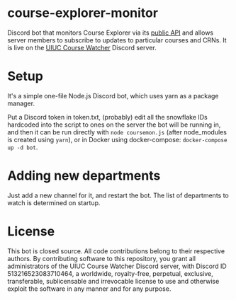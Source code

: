 # course-explorer-monitor

Discord bot that monitors Course Explorer via its [public API](https://courses.illinois.edu/cisdocs/explorer) and allows server members to subscribe to updates to particular courses and CRNs. It is live on the [UIUC Course Watcher](https://discord.gg/buwRCvm) Discord server. 

# Setup

It's a simple one-file Node.js Discord bot, which uses yarn as a package manager. 

Put a Discord token in token.txt, (probably) edit all the snowflake IDs hardcoded into the script to ones on the server the bot will be running in, and then it can be run directly with `node coursemon.js` (after node_modules is created using `yarn`), or in Docker using docker-compose: `docker-compose up -d bot`. 

# Adding new departments

Just add a new channel for it, and restart the bot. The list of departments to watch is determined on startup. 

# License

This bot is closed source. All code contributions belong to their respective authors. By contributing software to this repository, you grant all administrators of the UIUC Course Watcher Discord server, with Discord ID 513216523083710464, a worldwide, royalty-free, perpetual, exclusive, transferable, sublicensable and irrevocable license to use and otherwise exploit the software in any manner and for any purpose.
